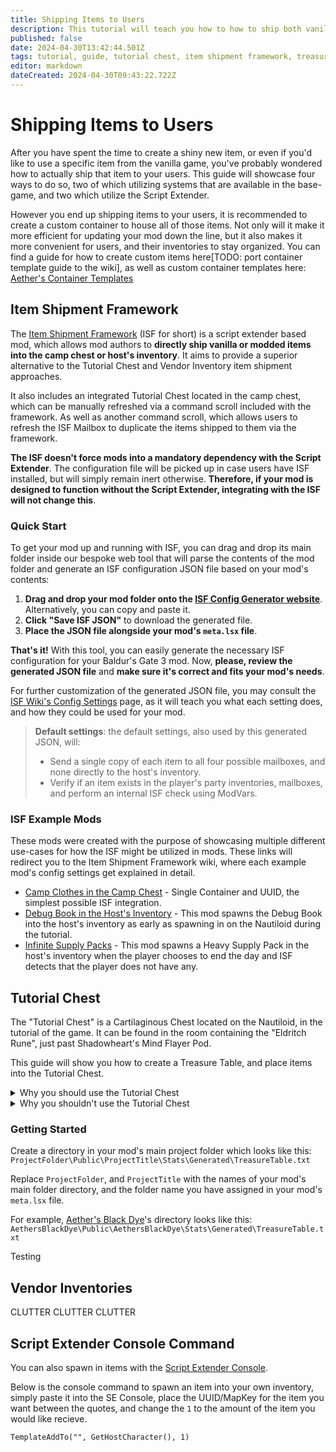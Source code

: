 ```yaml
---
title: Shipping Items to Users
description: This tutorial will teach you how to how to ship both vanilla, and modded items using the four main methods of item distribution.
published: false
date: 2024-04-30T13:42:44.501Z
tags: tutorial, guide, tutorial chest, item shipment framework, treasuretables, treasure tables, isf, vendor, shop, items, console command, templateaddto, add items, ship items, merchant inventories, vendor inventories, shop inventories, merchant
editor: markdown
dateCreated: 2024-04-30T09:43:22.722Z
---
```


# Shipping Items to Users
After you have spent the time to create a shiny new item, or even if you'd like to use a specific item from the vanilla game, you've probably wondered how to actually ship that item to your users. This guide will showcase four ways to do so, two of which utilizing systems that are available in the base-game, and two which utilize the Script Extender.

However you end up shipping items to your users, it is recommended to create a custom container to house all of those items. Not only will it make it more efficient for updating your mod down the line, but it also makes it more convenient for users, and their inventories to stay organized. You can find a guide for how to create custom items here[TODO: port container template guide to the wiki], as well as custom container templates here: [Aether's Container Templates](https://www.nexusmods.com/baldursgate3/mods/8418)

## Item Shipment Framework
The [Item Shipment Framework](https://www.nexusmods.com/baldursgate3/mods/8295) (ISF for short) is a script extender based mod, which allows mod authors to **directly ship vanilla or modded items into the camp chest or host's inventory**. It aims to provide a superior alternative to the Tutorial Chest and Vendor Inventory item shipment approaches.

It also includes an integrated Tutorial Chest located in the camp chest, which can be manually refreshed via a command scroll included with the framework. As well as another command scroll, which allows users to refresh the ISF Mailbox to duplicate the items shipped to them via the framework.

**The ISF doesn't force mods into a mandatory dependency with the Script Extender**. The configuration file will be picked up in case users have ISF installed, but will simply remain inert otherwise. **Therefore, if your mod is designed to function without the Script Extender, integrating with the ISF will not change this**.

### Quick Start
To get your mod up and running with ISF, you can drag and drop its main folder inside our bespoke web tool that will parse the contents of the mod folder and generate an ISF configuration JSON file based on your mod's contents:

1. **Drag and drop your mod folder onto the [ISF Config Generator website](https://bg3-isf-config-generator.vercel.app/)**. Alternatively, you can copy and paste it.
2. **Click "Save ISF JSON"** to download the generated file.
3. **Place the JSON file alongside your mod's `meta.lsx` file**.

**That's it!** With this tool, you can easily generate the necessary ISF configuration for your Baldur's Gate 3 mod. Now, **please, review the generated JSON file** and **make sure it's correct and fits your mod's needs**.

For further customization of the generated JSON file, you may consult the [ISF Wiki's Config Settings](https://github.com/AtilioA/BG3-item-shipment-framework/wiki/ISF-Config-Settings) page, as it will teach you what each setting does, and how they could be used for your mod.

> **Default settings**: the default settings, also used by this generated JSON, will:
> - Send a single copy of each item to all four possible mailboxes, and none directly to the host's inventory.
> - Verify if an item exists in the player's party inventories, mailboxes, and perform an internal ISF check using ModVars.

### ISF Example Mods
These mods were created with the purpose of showcasing multiple different use-cases for how the ISF might be utilized in mods. These links will redirect you to the Item Shipment Framework wiki, where each example mod's config settings get explained in detail.
* [Camp Clothes in the Camp Chest](https://github.com/AtilioA/BG3-item-shipment-framework/wiki/Example-Mods#camp-clothes-in-the-camp-chest) - Single Container and UUID, the simplest possible ISF integration.
* [Debug Book in the Host's Inventory](https://github.com/AtilioA/BG3-item-shipment-framework/wiki/Example-Mods#debug-book-in-the-hosts-inventory) - This mod spawns the Debug Book into the host's inventory as early as spawning in on the Nautiloid during the tutorial.
* [Infinite Supply Packs](https://github.com/AtilioA/BG3-item-shipment-framework/wiki/Example-Mods#infinite-supply-packs) - This mod spawns a Heavy Supply Pack in the host's inventory when the player chooses to end the day and ISF detects that the player does not have any.

## Tutorial Chest
The "Tutorial Chest" is a Cartilaginous Chest located on the Nautiloid, in the tutorial of the game. It can be found in the room containing the "Eldritch Rune", just past Shadowheart's Mind Flayer Pod.

This guide will show you how to create a Treasure Table, and place items into the Tutorial Chest.
<details>
  <summary>Why you should use the Tutorial Chest</summary>
The Tutorial Chest offers a quick and easy way to ship items to your users, is a method that only takes a few minutes to set up, and is widely recognized as the standard way to ship items to users.

- Users will have almost immediate access to your items during the Tutorial.
- It functions for users who do not have access to the Script Extender, such as Mac and Linux users.
</details>
<details>
  <summary>Why you shouldn't use the Tutorial Chest</summary>
The modding community has been placing items into this tutorial chest as a crutch to easily distribute items to users since the game was in beta, due to there not being an easier alternative to give items directly to users at the time. This has led many custom item mods to use the Tutorial Chest for item shipment, and has caused issues such as:

- If too many mods that use the chest are installed, it will take multiple seconds to open it, and cause lag due to engine limitations.
- The chest is only located in the tutorial, leading to users being undable to accquire items from the chest after they've made it to Act 1. 
- It is a requirement to use a Tutorial Chest Summoning mod if you wish to get an item from it after the tutorial.
- If too many mods that use the Tutorial Chest are installed, the chest will become cluttered and hard to sort through.
- There is no granularity or customization in the way you can utilize the Tutorial Chest, such as choosing when an item will spawn, or if there will be a cost to accquire the item.
- If a user wishes to have multiple of an item found in the chest, authors must include multiple of the same item. Else users will have to use a Tutorial Chest Summoning mod to duplicate the chest.
</details>

### Getting Started

Create a directory in your mod's main project folder which looks like this:
`ProjectFolder\Public\ProjectTitle\Stats\Generated\TreasureTable.txt`

Replace `ProjectFolder`, and `ProjectTitle` with the names of your mod's main folder directory, and the folder name you have assigned in your mod's `meta.lsx` file.

For example, [Aether's Black Dye](https://www.nexusmods.com/baldursgate3/mods/1177)'s directory looks like this:
`AethersBlackDye\Public\AethersBlackDye\Stats\Generated\TreasureTable.txt`

Testing

## Vendor Inventories
CLUTTER CLUTTER CLUTTER

## Script Extender Console Command
You can also spawn in items with the [Script Extender Console](https://wiki.bg3.community/en/Tutorials/Mod-Use/How-to-install-Script-Extender#h-3-how-to-install-the-console).

Below is the console command to spawn an item into your own inventory, simply paste it into the SE Console, place the UUID/MapKey for the item you want between the quotes, and change the `1` to the amount of the item you would like recieve.

`TemplateAddTo("", GetHostCharacter(), 1)`